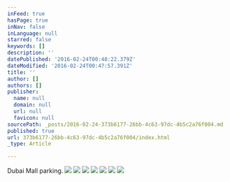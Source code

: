 ```yaml
---
inFeed: true
hasPage: true
inNav: false
inLanguage: null
starred: false
keywords: []
description: ''
datePublished: '2016-02-24T00:48:22.379Z'
dateModified: '2016-02-24T00:47:57.391Z'
title: ''
author: []
authors: []
publisher:
  name: null
  domain: null
  url: null
  favicon: null
sourcePath: _posts/2016-02-24-373b6177-26bb-4c63-97dc-4b5c2a76f004.md
published: true
url: 373b6177-26bb-4c63-97dc-4b5c2a76f004/index.html
_type: Article

---
```

Dubai Mall parking.
![](https://the-grid-user-content.s3-us-west-2.amazonaws.com/5a7207f7-67ad-4460-b163-278dfac11dcc.jpg)
![](https://the-grid-user-content.s3-us-west-2.amazonaws.com/289e798c-f8ad-415e-8f62-13b92633f960.jpg)
![](https://the-grid-user-content.s3-us-west-2.amazonaws.com/b0273a09-5fe5-4c94-9ed2-e0570dee51f5.jpg)
![](https://the-grid-user-content.s3-us-west-2.amazonaws.com/1511ca8b-4792-4bd3-9853-1fa074e4c1f5.jpg)
![](https://the-grid-user-content.s3-us-west-2.amazonaws.com/14c4db95-fb2f-4e38-9b88-8f642b9d824e.jpg)
![](https://the-grid-user-content.s3-us-west-2.amazonaws.com/bfac458d-ebbe-4e87-ab52-bfe302bb2a92.jpg)
![](https://the-grid-user-content.s3-us-west-2.amazonaws.com/eed934ef-9f05-4d6e-965b-0a5830ba9a81.jpg)